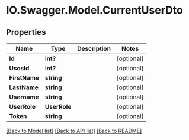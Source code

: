 # IO.Swagger.Model.CurrentUserDto
## Properties

Name | Type | Description | Notes
------------ | ------------- | ------------- | -------------
**Id** | **int?** |  | [optional] 
**UsosId** | **int?** |  | [optional] 
**FirstName** | **string** |  | [optional] 
**LastName** | **string** |  | [optional] 
**Username** | **string** |  | [optional] 
**UserRole** | **UserRole** |  | [optional] 
**Token** | **string** |  | [optional] 

[[Back to Model list]](../README.md#documentation-for-models) [[Back to API list]](../README.md#documentation-for-api-endpoints) [[Back to README]](../README.md)

